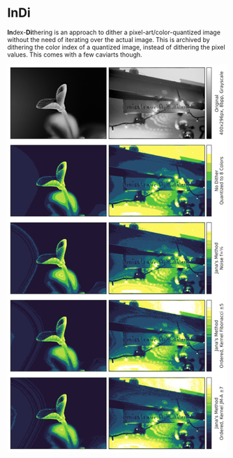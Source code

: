 # InDi

**In**dex-**Di**thering is an approach to dither a pixel-art/color-quantized image without the need of iterating over the actual image. This is archived by dithering the color index of a quantized image, instead of dithering the pixel values. This comes with a few caviarts though.

![out.png](out.png)